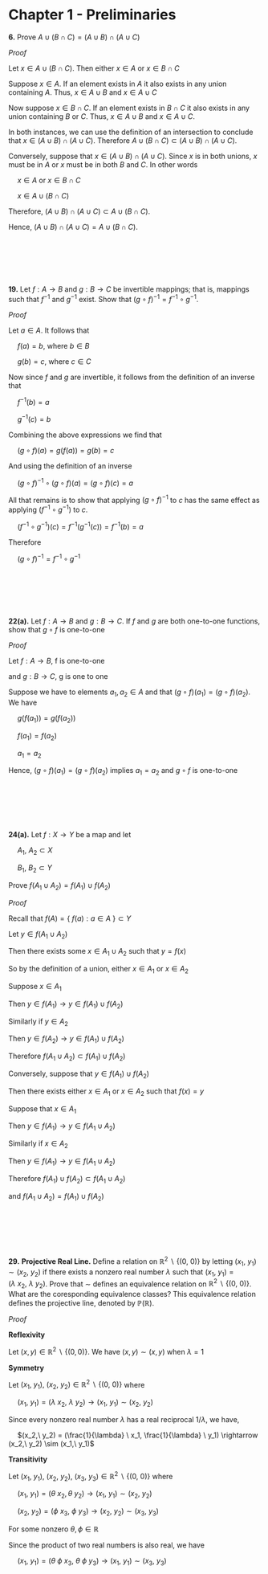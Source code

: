 # Chapter 1 - Preliminaries

**6\.** Prove $A \cup (B \cap C) = (A \cup B) \cap (A \cup C)$

*Proof*

Let $x \in A \cup (B \cap C)$. Then either $x \in A$ or $x \in B \cap C$

Suppose $x \in A$. If an element exists in $A$ it also exists in any union containing $A$. Thus,
$x \in A \cup B$ and $x \in A \cup C$

Now suppose $x \in B \cap C$. If an element exists in $B \cap C$ it also exists in any union containing $B$ or $C$. Thus, $x \in A \cup B$ and $x \in A \cup C$.

In both instances, we can use the definition of an intersection to conclude that $x \in (A \cup B) \cap (A \cup C)$. Therefore $A \cup (B \cap C) \subset (A \cup B) \cap (A \cup C)$.

Conversely, suppose that $x \in (A \cup B) \cap (A \cup C)$. Since $x$ is in both unions, $x$ must be in $A$ or $x$ must be in both $B$ and $C$. In other words 

&emsp; $x \in A$ or $x \in B \cap C$

&emsp; $x \in A \cup (B \cap C)$
  
Therefore, $(A \cup B) \cap (A \cup C) \subset A \cup (B \cap C)$.

Hence, $(A \cup B) \cap (A \cup C) = A \cup (B \cap C)$.

&nbsp;

&nbsp;

&nbsp;

**19\.** Let $f: A \rightarrow B$ and $g: B \rightarrow C$ be invertible mappings; that is, mappings such that $f^{-1}$ and $g^{-1}$ exist. Show that $(g \circ f)^{-1} = f^{-1} \circ g^{-1}$.

*Proof*

Let $a \in A$. It follows that

&emsp; $f(a) = b$, where $b \in B$

&emsp; $g(b) = c$, where $c \in C$

Now since $f$ and $g$ are invertible, it follows from the definition of an inverse that

&emsp; $f^{-1}(b)=a$

&emsp; $g^{-1}(c)=b$

Combining the above expressions we find that

&emsp; ($g \circ f) (a) = g(f(a)) = g(b) = c$

And using the definition of an inverse

&emsp; $(g \circ f)^{-1} \circ (g \circ f)(a)=(g \circ f)(c)=a$

All that remains is to show that applying $(g \circ f)^{-1}$ to $c$ has the same effect as applying $(f^{-1} \circ g^{-1})$ to $c$.

&emsp; $(f^{-1} \circ g^{-1})(c) = f^{-1} (g^{-1}(c)) = f^{-1}(b) = a$

Therefore 

&emsp; $(g \circ f)^{-1} = f^{-1} \circ g^{-1}$

&nbsp;

&nbsp;

&nbsp;

**22(a)\.** Let $f : A \rightarrow B$ and $g : B \rightarrow C$. If $f$ and $g$ are both one-to-one functions, show that $g \circ f$ is one-to-one

*Proof*

Let $f : A \rightarrow B$, f is one-to-one
&nbsp;

and $g : B \rightarrow C$, g is one to one

Suppose we have to elements $a_1, a_2 \in A$ and that $(g \circ f)(a_1) = (g \circ f)(a_2)$. We have

&emsp; $g(f(a_1)) = g(f(a_2))$

&emsp; $f(a_1) = f(a_2)$

&emsp; $a_1 = a_2$

Hence, $(g \circ f)(a_1) = (g \circ f)(a_2)$ implies $a_1 = a_2$ and $g \circ f$ is one-to-one


&nbsp;

&nbsp;

&nbsp;

**24(a).** Let $f: X \rightarrow Y$ be a map and let

&emsp; $A_1, \ A_2 \subset X$

&emsp; $B_1, \ B_2 \subset Y$

Prove $f(A_1 \cup A_2) = f(A_1) \cup f(A_2)$

*Proof*

Recall that $f(A) = \{\ f(a) : a \in A \ \} \subset Y$

Let $y \in f(A_1 \cup A_2)$

Then there exists some $x \in A_1 \cup A_2$ such that $y=f(x)$

So by the definition of a union, either $x \in A_1$ or $x \in A_2$

Suppose $x \in A_1$

Then $y \in f(A_1) \rightarrow y \in f(A_1) \cup f(A_2)$

Similarly if $y \in A_2$

Then $y \in f(A_2) \rightarrow y \in f(A_1) \cup f(A_2)$

Therefore $f(A_1 \cup A_2) \subset f(A_1) \cup f(A_2)$

Conversely, suppose that $y \in f(A_1) \cup f(A_2)$

Then there exists either $x \in A_1$ or $x \in A_2$ such that $f(x) = y$

Suppose that $x \in A_1$

Then $y \in f(A_1) \rightarrow y \in f(A_1 \cup A_2)$

Similarly if $x \in A_2$

Then $y \in f(A_1) \rightarrow y \in f(A_1 \cup A_2)$

Therefore $f(A_1) \cup f(A_2) \subset f(A_1 \cup A_2)$

and $f(A_1 \cup A_2) = f(A_1) \cup f(A_2)$

&nbsp;

&nbsp;

&nbsp;

**29\.** **Projective Real Line.** Define a relation on $\mathbb{R}^2 \ \smallsetminus \ \{(0,\ 0)\}$ by letting $(x_1,\ y_1) \sim (x_2,\ y_2)$ if there exists a nonzero real number $\lambda$ such that $(x_1,\ y_1)=(\lambda \ x_2,\ \lambda \  y_2)$. Prove that $\sim$ defines an equivalence relation on $\mathbb{R}^2 \ \smallsetminus \ \{(0,\ 0)\}$. What are the coresponding equivalence classes? This equivalence relation defines the projective line, denoted by $\mathbb{P}(\mathbb{R})$.

*Proof*

**Reflexivity**

Let $(x,y) \in \mathbb{R}^2 \ \smallsetminus \ \{(0,0)\}$. We have $(x,y) \sim (x,y)$ when $\lambda = 1$ 

**Symmetry** 

Let $(x_1,\ y_1), \ (x_2,\ y_2) \in \mathbb{R}^2 \ \smallsetminus \ \{(0,\ 0)\}$ where 

&emsp; $(x_1,\ y_1)=(\lambda \ x_2,\ \lambda \ y_2) \rightarrow (x_1,\ y_1) \sim (x_2,\ y_2)$

Since every nonzero real number $\lambda$ has a real reciprocal $1/ \lambda$, we have,

&emsp; $(x_2,\ y_2) = (\frac{1}{\lambda} \ x_1, \frac{1}{\lambda} \ y_1) \rightarrow (x_2,\ y_2) \sim (x_1,\ y_1)$



**Transitivity**

Let $(x_1,\ y_1), \ (x_2,\ y_2), \ (x_3,\ y_3) \in \mathbb{R}^2 \ \smallsetminus \ \{(0,\ 0)\}$ where

&emsp; $(x_1,\ y_1)=(\theta \ x_2,\theta \ y_2) \rightarrow (x_1,\  y_1) \sim (x_2,\ y_2)$

&emsp; $(x_2,\ y_2)=(\phi \ x_3,\ \phi \ y_3) \rightarrow (x_2,\  y_2) \sim (x_3,\ y_3)$

For some nonzero $\theta, \phi \in \mathbb{R}$

Since the product of two real numbers is also real, we have

&emsp; $(x_1,\ y_1)=(\theta \ \phi \ x_3,\ \theta \ \phi \ y_3) \rightarrow (x_1, \ y_1) \sim (x_3, \ y_3)$